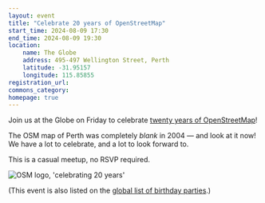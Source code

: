 ```yaml
---
layout: event
title: "Celebrate 20 years of OpenStreetMap"
start_time: 2024-08-09 17:30
end_time: 2024-08-09 19:30
location:
    name: The Globe
    address: 495-497 Wellington Street, Perth
    latitude: -31.95157
    longitude: 115.85855
registration_url:
commons_category:
homepage: true
---
```

Join us at the Globe on Friday to celebrate [twenty years of OpenStreetMap](https://birthday20.openstreetmap.org)!

The OSM map of Perth was completely _blank_ in 2004 — and look at it now!
We have a lot to celebrate, and a lot to look forward to.

This is a casual meetup, no RSVP required.

![OSM logo, 'celebrating 20 years'](https://birthday20.openstreetmap.org/wp-content/uploads/2024/06/OSMLogoCelebration.png)

(This event is also listed on the [global list of birthday parties](https://wiki.openstreetmap.org/wiki/OpenStreetMap_20th_Anniversary_Birthday_party).)
